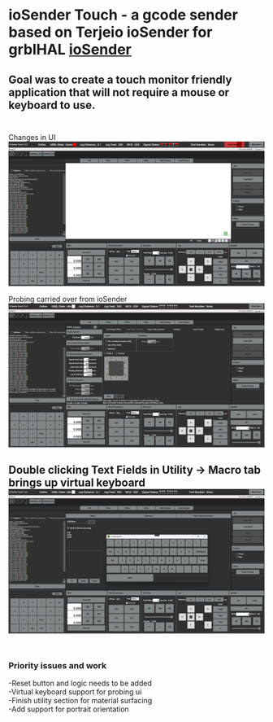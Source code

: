# ioSender Touch - a gcode sender based on Terjeio ioSender for grblHAL [ioSender](https://github.com/terjeio/ioSender)

Goal was to create a touch monitor friendly application that will not require a mouse or keyboard to use.
<br><br>
---

Changes in UI 
![Home Screen](media/HomeScreen.png)

Probing carried over from ioSender 
![Probe Screen](media/Probe.png)

Double clicking Text Fields in Utility -> Macro tab brings up virtual keyboard 
![Utility](media/Utility_macro.png)
<br><br>
---

### Priority issues and work
-Reset button and logic needs to be added 
<br>
-Virtual keyboard support for probing ui
<br>
-Finish utility section for material surfacing 
<br>
-Add support for portrait orientation 
<br><br>
